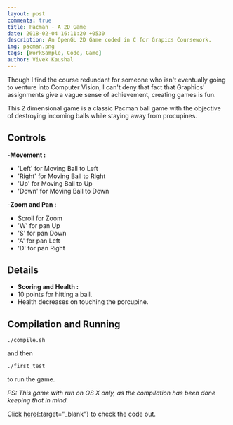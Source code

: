 ```yaml
---
layout: post
comments: true
title: Pacman - A 2D Game
date: 2018-02-04 16:11:20 +0530
description: An OpenGL 2D Game coded in C for Grapics Coursework.
img: pacman.png
tags: [WorkSample, Code, Game]
author: Vivek Kaushal
---
```


Though I find the course redundant for someone who isn't eventually going to venture into Computer Vision, I can't deny that fact that Graphics' assignments give a vague sense of achievement, creating games is fun.

This 2 dimensional game is a classic Pacman ball game with the objective of destroying incoming balls while staying away from procupines.

Controls
----------

-**Movement :**
- 'Left' for Moving Ball to Left
- 'Right' for Moving Ball to Right
- 'Up' for Moving Ball to Up
- 'Down' for Moving Ball to Down

-**Zoom and Pan :**
- Scroll for Zoom
- 'W' for pan Up
- 'S' for pan Down
- 'A' for pan Left
- 'D' for pan Right

Details
--------

- **Scoring and Health :**
- 10 points for hitting a ball.
- Health decreases on touching the porcupine.


Compilation and Running
------------------------------
```
./compile.sh
```
and then
```
./first_test
```
to run the game.

_PS: This game with run on OS X only, as the compilation has been done keeping that in mind._

Click [here][github]{:target="_blank"} to check the code out.

[github]: https://github.com/kaushalvivek/PacMan
